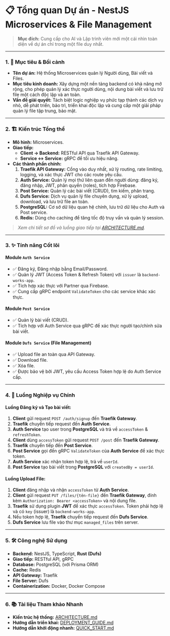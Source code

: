 # 📋 Tổng quan Dự án - NestJS Microservices & File Management

> **Mục đích:** Cung cấp cho AI và Lập trình viên mới một cái nhìn toàn diện về dự án chỉ trong một file duy nhất.

---

### 1. 🎯 Mục tiêu & Bối cảnh

*   **Tên dự án:** Hệ thống Microservices quản lý Người dùng, Bài viết và Files.
*   **Mục tiêu kinh doanh:** Xây dựng một nền tảng backend có khả năng mở rộng, cho phép quản lý xác thực người dùng, nội dung bài viết và lưu trữ file một cách độc lập và an toàn.
*   **Vấn đề giải quyết:** Tách biệt logic nghiệp vụ phức tạp thành các dịch vụ nhỏ, dễ phát triển, bảo trì, triển khai độc lập và cung cấp một giải pháp quản lý file tập trung, bảo mật.

---

### 2. 🏗️ Kiến trúc Tổng thể

*   **Mô hình:** Microservices.
*   **Giao tiếp:**
    *   **Client -> Backend:** RESTful API qua Traefik API Gateway.
    *   **Service <-> Service:** gRPC để tối ưu hiệu năng.
*   **Các thành phần chính:**
    1.  **Traefik API Gateway:** Cổng vào duy nhất, xử lý routing, rate limiting, logging, và xác thực JWT cho các route yêu cầu.
    2.  **Auth Service:** Quản lý mọi thứ liên quan đến người dùng: đăng ký, đăng nhập, JWT, phân quyền (roles), tích hợp Firebase.
    3.  **Post Service:** Quản lý các bài viết (CRUD), tìm kiếm, phân trang.
    4.  **Dufs Service:** Dịch vụ quản lý file chuyên dụng, xử lý upload, download, và lưu trữ file an toàn.
    5.  **PostgreSQL:** Cơ sở dữ liệu quan hệ chính, lưu trữ dữ liệu cho Auth và Post service.
    6.  **Redis:** Dùng cho caching để tăng tốc độ truy vấn và quản lý session.

> *Xem chi tiết sơ đồ và luồng giao tiếp tại [ARCHITECTURE.md](./ARCHITECTURE.md).*

---

### 3. ✨ Tính năng Cốt lõi

#### Module `Auth Service`
*   ✅ Đăng ký, Đăng nhập bằng Email/Password.
*   ✅ Quản lý JWT (Access Token & Refresh Token) với `issuer` là `backend-works-app`.
*   ✅ Tích hợp xác thực với Partner qua Firebase.
*   ✅ Cung cấp gRPC endpoint `ValidateToken` cho các service khác xác thực.

#### Module `Post Service`
*   ✅ Quản lý bài viết (CRUD).
*   ✅ Tích hợp với Auth Service qua gRPC để xác thực người tạo/chỉnh sửa bài viết.

#### Module `Dufs Service` (File Management)
*   ✅ Upload file an toàn qua API Gateway.
*   ✅ Download file.
*   ✅ Xóa file.
*   ✅ Được bảo vệ bởi JWT, yêu cầu Access Token hợp lệ do Auth Service cấp.

---

### 4. 🔄 Luồng Nghiệp vụ Chính

#### Luồng Đăng ký và Tạo bài viết:
1.  **Client** gửi request `POST /auth/signup` đến **Traefik Gateway**.
2.  **Traefik** chuyển tiếp request đến **Auth Service**.
3.  **Auth Service** tạo user trong **PostgreSQL** và trả về `accessToken` & `refreshToken`.
4.  **Client** dùng `accessToken` gửi request `POST /post` đến **Traefik Gateway**.
5.  **Traefik** chuyển tiếp đến **Post Service**.
6.  **Post Service** gọi đến gRPC `ValidateToken` của **Auth Service** để xác thực token.
7.  **Auth Service** xác nhận token hợp lệ, trả về `userId`.
8.  **Post Service** tạo bài viết trong **PostgreSQL** với `createdBy = userId`.

#### Luồng Upload File:
1.  **Client** đăng nhập và nhận `accessToken` từ **Auth Service**.
2.  **Client** gửi request `PUT /files/{tên-file}` đến **Traefik Gateway**, đính kèm `Authorization: Bearer <accessToken>` và nội dung file.
3.  **Traefik** sử dụng plugin **JWT** để xác thực `accessToken`. Token phải hợp lệ và có `key` (issuer) là `backend-works-app`.
4.  Nếu token hợp lệ, **Traefik** chuyển tiếp request đến **Dufs Service**.
5.  **Dufs Service** lưu file vào thư mục `managed_files` trên server.

---

### 5. 🛠️ Công nghệ Sử dụng

*   **Backend:** NestJS, TypeScript, **Rust (Dufs)**
*   **Giao tiếp:** RESTful API, gRPC
*   **Database:** PostgreSQL (với Prisma ORM)
*   **Cache:** Redis
*   **API Gateway:** Traefik
*   **File Server:** Dufs
*   **Containerization:** Docker, Docker Compose

---

### 6. 📚 Tài liệu Tham khảo Nhanh

*   **Kiến trúc hệ thống:** [ARCHITECTURE.md](./ARCHITECTURE.md)
*   **Hướng dẫn triển khai:** [DEPLOYMENT_GUIDE.md](./DEPLOYMENT_GUIDE.md)
*   **Hướng dẫn khởi động nhanh:** [QUICK_START.md](./QUICK_START.md)

